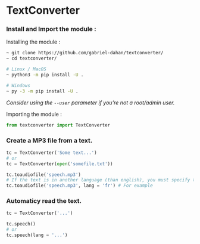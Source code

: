 # TextConverter

### Install and Import the module :

Installing the module :
```bash
~ git clone https://github.com/gabriel-dahan/textconverter/
~ cd textconverter/

# Linux / MacOS
~ python3 -m pip install -U .

# Windows 
~ py -3 -m pip install -U .
```
_Consider using the `--user` parameter if you're not a root/admin user._

Importing the module :
```python
from textconverter import TextConverter
```
### Create a MP3 file from a text.
```python
tc = TextConverter('Some text...')
# or
tc = TextConverter(open('somefile.txt'))

tc.toaudiofile('speech.mp3')
# If the text is in another language (than english), you must specify the lang as a parameter : 
tc.toaudiofile('speech.mp3', lang = 'fr') # For example
```
### Automaticy read the text.
```python
tc = TextConverter('...')

tc.speech()
# or
tc.speech(lang = '...')
```